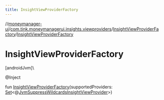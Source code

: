 ```yaml
---
title: InsightViewProviderFactory
---
```

//[moneymanager-ui](../../../index.html)/[com.tink.moneymanagerui.insights.viewproviders](../index.html)/[InsightViewProviderFactory](index.html)/[InsightViewProviderFactory](-insight-view-provider-factory.html)



# InsightViewProviderFactory



[androidJvm]\




@Inject



fun [InsightViewProviderFactory](-insight-view-provider-factory.html)(supportedProviders: [Set](https://kotlinlang.org/api/latest/jvm/stdlib/kotlin.collections/-set/index.html)&lt;@[JvmSuppressWildcards](https://kotlinlang.org/api/latest/jvm/stdlib/kotlin.jvm/-jvm-suppress-wildcards/index.html)[InsightViewProvider](../-insight-view-provider/index.html)&gt;)




